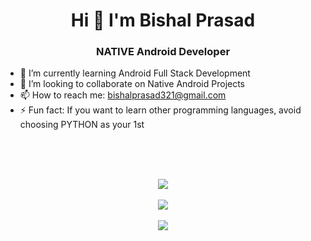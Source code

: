 <h1 align ='center'>Hi 👋 I'm Bishal Prasad</h1></p>

<h3 align = 'center'>NATIVE Android Developer</h3>

- 🌱 I’m currently learning Android Full Stack Development
- 👯 I’m looking to collaborate on Native Android Projects
- 📫 How to reach me: bishalprasad321@gmail.com
- ⚡ Fun fact: If you want to learn other programming languages, avoid choosing PYTHON as your 1st

<br>
<br>
<br>

<div align="center">

  ![](https://github-readme-stats.vercel.app/api?username=bishalprasad321&show_icons=true&theme=react&count_private=true&hide_border=true) <br> <br> 
  ![](https://github-readme-streak-stats.herokuapp.com/?user=bishalprasad321&theme=react&hide_border=true) <br> <br>
  ![](https://github-readme-stats.vercel.app/api/top-langs/?username=bishalprasad321&theme=react&layout=compact&hide_border=true)
  
</div>
